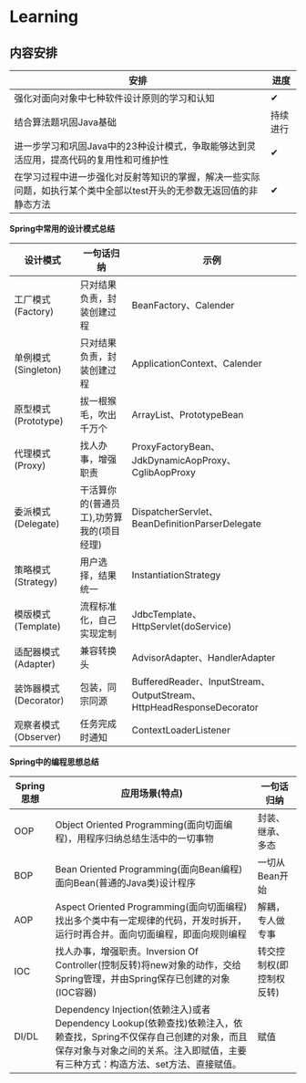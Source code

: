 # Learning
## 内容安排

| 安排 | 进度 |
| ----- | ----- |
| 强化对面向对象中七种软件设计原则的学习和认知 | ✔︎ |
| 结合算法题巩固Java基础 | 持续进行 |
| 进一步学习和巩固Java中的23种设计模式，争取能够达到灵活应用，提高代码的复用性和可维护性 | ✔︎ |
| 在学习过程中进一步强化对反射等知识的掌握，解决一些实际问题，如执行某个类中全部以test开头的无参数无返回值的非静态方法 | ✔︎ |

**Spring中常用的设计模式总结**

| 设计模式 | 一句话归纳 | 示例 |
| ----- | ----- | ------ |
| 工厂模式(Factory) | 只对结果负责，封装创建过程 |  BeanFactory、Calender |
| 单例模式(Singleton) | 只对结果负责，封装创建过程 | ApplicationContext、Calender |
| 原型模式(Prototype) | 拔一根猴毛，吹出千万个 | ArrayList、PrototypeBean |
| 代理模式(Proxy) | 找人办事，增强职责 | ProxyFactoryBean、JdkDynamicAopProxy、CglibAopProxy︎ |
| 委派模式(Delegate) | 干活算你的(普通员工),功劳算我的(项目经理) | DispatcherServlet、BeanDefinitionParserDelegate |
| 策略模式(Strategy) | 用户选择，结果统一 | InstantiationStrategy |
| 模版模式(Template) | 流程标准化，自己实现定制 | JdbcTemplate、HttpServlet(doService) |
| 适配器模式(Adapter) | 兼容转换头  | AdvisorAdapter、HandlerAdapter |
| 装饰器模式(Decorator) |  包装，同宗同源 | BufferedReader、InputStream、OutputStream、HttpHeadResponseDecorator |
| 观察者模式(Observer) |  任务完成时通知 | ContextLoaderListener |

**Spring中的编程思想总结**

| Spring思想 | 应用场景(特点) | 一句话归纳 |
| -------- | -------- | --------- |
| OOP | Object Oriented Programming(面向切面编程)，用程序归纳总结生活中的一切事物 |  封装、继承、多态 |
| BOP | Bean Oriented Programming(面向Bean编程)面向Bean(普通的Java类)设计程序 | 一切从Bean开始 |
| AOP | Aspect Oriented Programming(面向切面编程)找出多个类中有一定规律的代码，开发时拆开，运行时再合并。面向切面编程，即面向规则编程 | 解耦，专人做专事 |
| IOC | 找人办事，增强职责。Inversion Of Controller(控制反转)将new对象的动作，交给Spring管理，并由Spring保存已创建的对象(IOC容器) | 转交控制权(即控制权反转) |
| DI/DL | Dependency Injection(依赖注入)或者Dependency Lookup(依赖查找)依赖注入，依赖查找，Spring不仅保存自己创建的对象，而且保存对象与对象之间的关系。注入即赋值，主要有三种方式：构造方法、set方法、直接赋值。 | 赋值 |
                                                                        
                        
                        
                           
                                            
                            
                                             
                       
                    
